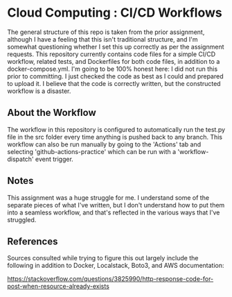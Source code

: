# Cloud Computing : CI/CD Workflows

The general structure of this repo is taken from the prior assignment, although I have a feeling that this isn't traditional structure, and I'm somewhat questioning whether I set this up correctly as per the assignment requests.
This repository currently contains code files for a simple CI/CD workflow, related tests, and Dockerfiles for both code files, in addition to a docker-compose.yml.
I'm going to be 100% honest here: I did not run this prior to committing. I just checked the code as best as I could and prepared to upload it. I believe that the code is correctly written, but the constructed workflow is a disaster.

## About the Workflow
The workflow in this repository is configured to automatically run the test.py file in the src folder every time anything is pushed back to any branch.
This workflow can also be run manually by going to the 'Actions' tab and selecting 'github-actions-practice' which can be run with a 'workflow-dispatch' event trigger.

## Notes

This assignment was a huge struggle for me. I understand some of the separate pieces of what I've written, but I don't understand how to put them into a seamless workflow, and that's reflected in the various ways that I've struggled.


## References

Sources consulted while trying to figure this out largely include the following in addition to Docker, Localstack, Boto3, and AWS documentation: 

https://stackoverflow.com/questions/3825990/http-response-code-for-post-when-resource-already-exists
